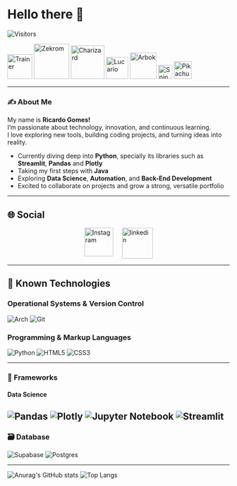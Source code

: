  # Hello there 👋
 
 ![Visitors](https://komarev.com/ghpvc/?username=rickegss&label=profile+views&color=blueviolet&style=plastic)

<div> 
  <img src="https://64.media.tumblr.com/4d5b43e2e0dcd4a47128fdf85b9463e9/e7638102a47e4ee5-99/s1280x1920/68f4b6bd8f931af523c5d1391113763a947a07da.gifv" title="Trainer" width="56"> 
  <img src="https://projectpokemon.org/images/sprites-models/bw-animated/644.gif" title="Zekrom" width="80"> 
  <img src="https://projectpokemon.org/images/sprites-models/bw-animated/006.gif" title="Charizard" width="76"> 
  <img src="https://projectpokemon.org/images/sprites-models/bw-animated/448.gif" title="Lucario" width="50.4"> 
  <img src="https://projectpokemon.org/images/sprites-models/bw-animated/024.gif" title="Arbok" width="60"> 
  <img src="https://projectpokemon.org/images/sprites-models/bw-animated/327.gif" title="Spinda" width="32"> 
  <img src="https://i.pinimg.com/originals/e9/38/d1/e938d18fc07a3ffd16b4864ef2f1308f.gif" title="Pikachu" width="40"> 
</div>

---
### ✍️ About Me
My name is **Ricardo Gomes!**  
I’m passionate about technology, innovation, and continuous learning.  
I love exploring new tools, building coding projects, and turning ideas into reality.

- Currently diving deep into **Python**, specially its libraries such as **Streamlit**, **Pandas** and **Plotly**  
- Taking my first steps with **Java**  
- Exploring **Data Science**, **Automation**, and **Back-End Development**  
- Excited to collaborate on projects and grow a strong, versatile portfolio  

---

## 🌐 Social

<div style="display: flex; flex-direction: column; align-items: center; gap: 10px;"> 
  <div style="display: flex; gap: 20px;"> 
    <a href="https://www.instagram.com/rickegss?igsh=Nm82NnNvZ253ZjVh" target="_blank"><img src="https://freelogopng.com/images/all_img/1683192847instagram-name-logo-black-and-white.png" alt="Instagram" width="65"></a> 
    <a href="https://www.linkedin.com/in/ricardo-gomes-da-silva-928bab297?lipi=urn%3Ali%3Apage%3Ad_flagship3_profile_view_base_contact_details%3BsBbi1rdWTzOtzshs1tnQKg%3D%3D" target="_blank"> <img src="https://blakeoliver.com.au/wp-content/uploads/2023/06/vecteezy_linkedin-logo-png-linkedin-icon-transparent-png_18930585_835.png" alt="linkedin" width="70"></a>
  </div> 
</div>

---

## 🧠 Known Technologies

### Operational Systems & Version Control
![Arch](https://img.shields.io/badge/Arch%20Linux-1793D1?logo=arch-linux&logoColor=fff&style=for-the-badge)
![Git](https://img.shields.io/badge/git-%23F05033.svg?style=for-the-badge&logo=git&logoColor=white)

### Programming & Markup Languages
![Python](https://img.shields.io/badge/python-3670A0?style=for-the-badge&logo=python&logoColor=ffdd54)
![HTML5](https://img.shields.io/badge/html5-%23E34F26.svg?style=for-the-badge&logo=html5&logoColor=white)
![CSS3](https://img.shields.io/badge/css3-%231572B6.svg?style=for-the-badge&logo=css3&logoColor=white)

---

### 🔧 Frameworks

#### Data Science
![Pandas](https://img.shields.io/badge/pandas-%23150458.svg?style=for-the-badge&logo=pandas&logoColor=white)
![Plotly](https://img.shields.io/badge/Plotly-%233F4F75.svg?style=for-the-badge&logo=plotly&logoColor=white)
![Jupyter Notebook](https://img.shields.io/badge/jupyter-%23FA0F00.svg?style=for-the-badge&logo=jupyter&logoColor=white)
![Streamlit](https://img.shields.io/badge/Streamlit-%23FE4B4B.svg?style=for-the-badge&logo=streamlit&logoColor=white)
---

### 🗃️ Database
![Supabase](https://img.shields.io/badge/Supabase-3ECF8E?style=for-the-badge&logo=supabase&logoColor=white)
![Postgres](https://img.shields.io/badge/postgres-%23316192.svg?style=for-the-badge&logo=postgresql&logoColor=white)

---

![Anurag's GitHub stats](https://github-readme-stats.vercel.app/api?username=rickegss&layout=compact&theme=omni) 
![Top Langs](https://github-readme-stats.vercel.app/api/top-langs/?username=rickegss&layout=compact&theme=omni&show_icons=true)


